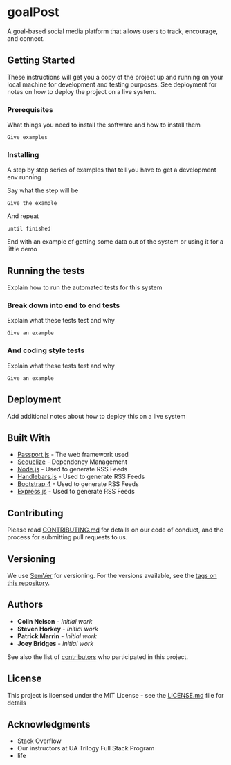 # goalPost

A goal-based social media platform that allows users to track, encourage, and connect.

## Getting Started

These instructions will get you a copy of the project up and running on your local machine for development and testing purposes. See deployment for notes on how to deploy the project on a live system.

### Prerequisites

What things you need to install the software and how to install them

```
Give examples
```

### Installing

A step by step series of examples that tell you have to get a development env running

Say what the step will be

```
Give the example
```

And repeat

```
until finished
```

End with an example of getting some data out of the system or using it for a little demo

## Running the tests

Explain how to run the automated tests for this system

### Break down into end to end tests

Explain what these tests test and why

```
Give an example
```

### And coding style tests

Explain what these tests test and why

```
Give an example
```

## Deployment

Add additional notes about how to deploy this on a live system

## Built With

* [Passport.js](http://www.passportjs.org/) - The web framework used
* [Sequelize](https://maven.apache.org/) - Dependency Management
* [Node.js](http://nodejs.com/) - Used to generate RSS Feeds
* [Handlebars.js](https://handlebarsjs.com/) - Used to generate RSS Feeds
* [Bootstrap 4](https://getbootstrap.com/) - Used to generate RSS Feeds
* [Express.js](https://expressjs.com/) - Used to generate RSS Feeds

## Contributing

Please read [CONTRIBUTING.md](https://gist.github.com/PurpleBooth/b24679402957c63ec426) for details on our code of conduct, and the process for submitting pull requests to us.

## Versioning

We use [SemVer](http://semver.org/) for versioning. For the versions available, see the [tags on this repository](https://github.com/your/project/tags). 

## Authors

* **Colin Nelson** - *Initial work*
* **Steven Horkey** - *Initial work*
* **Patrick Marrin** - *Initial work*
* **Joey Bridges** - *Initial work*


See also the list of [contributors](https://github.com/your/project/contributors) who participated in this project.

## License

This project is licensed under the MIT License - see the [LICENSE.md](LICENSE.md) file for details

## Acknowledgments

* Stack Overflow
* Our instructors at UA Trilogy Full Stack Program
* life